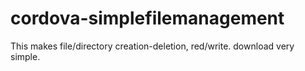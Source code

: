 cordova-simplefilemanagement
============================

This makes file/directory creation-deletion, red/write. download very simple.
